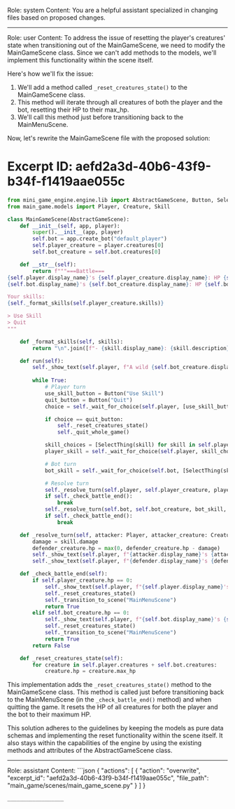 Role: system
Content: You are a helpful assistant specialized in changing files based on proposed changes.
__________________
Role: user
Content: To address the issue of resetting the player's creatures' state when transitioning out of the MainGameScene, we need to modify the MainGameScene class. Since we can't add methods to the models, we'll implement this functionality within the scene itself.

Here's how we'll fix the issue:

1. We'll add a method called `_reset_creatures_state()` to the MainGameScene class.
2. This method will iterate through all creatures of both the player and the bot, resetting their HP to their max_hp.
3. We'll call this method just before transitioning back to the MainMenuScene.

Now, let's rewrite the MainGameScene file with the proposed solution:

# Excerpt ID: aefd2a3d-40b6-43f9-b34f-f1419aae055c
```python main_game/scenes/main_game_scene.py
from mini_game_engine.engine.lib import AbstractGameScene, Button, SelectThing
from main_game.models import Player, Creature, Skill

class MainGameScene(AbstractGameScene):
    def __init__(self, app, player):
        super().__init__(app, player)
        self.bot = app.create_bot("default_player")
        self.player_creature = player.creatures[0]
        self.bot_creature = self.bot.creatures[0]

    def __str__(self):
        return f"""===Battle===
{self.player.display_name}'s {self.player_creature.display_name}: HP {self.player_creature.hp}/{self.player_creature.max_hp}
{self.bot.display_name}'s {self.bot_creature.display_name}: HP {self.bot_creature.hp}/{self.bot_creature.max_hp}

Your skills:
{self._format_skills(self.player_creature.skills)}

> Use Skill
> Quit
"""

    def _format_skills(self, skills):
        return "\n".join([f"- {skill.display_name}: {skill.description}" for skill in skills])

    def run(self):
        self._show_text(self.player, f"A wild {self.bot_creature.display_name} appears!")
        
        while True:
            # Player turn
            use_skill_button = Button("Use Skill")
            quit_button = Button("Quit")
            choice = self._wait_for_choice(self.player, [use_skill_button, quit_button])

            if choice == quit_button:
                self._reset_creatures_state()
                self._quit_whole_game()

            skill_choices = [SelectThing(skill) for skill in self.player_creature.skills]
            player_skill = self._wait_for_choice(self.player, skill_choices).thing

            # Bot turn
            bot_skill = self._wait_for_choice(self.bot, [SelectThing(skill) for skill in self.bot_creature.skills]).thing

            # Resolve turn
            self._resolve_turn(self.player, self.player_creature, player_skill, self.bot, self.bot_creature)
            if self._check_battle_end():
                break
            self._resolve_turn(self.bot, self.bot_creature, bot_skill, self.player, self.player_creature)
            if self._check_battle_end():
                break

    def _resolve_turn(self, attacker: Player, attacker_creature: Creature, skill: Skill, defender: Player, defender_creature: Creature):
        damage = skill.damage
        defender_creature.hp = max(0, defender_creature.hp - damage)
        self._show_text(self.player, f"{attacker.display_name}'s {attacker_creature.display_name} uses {skill.display_name}!")
        self._show_text(self.player, f"{defender.display_name}'s {defender_creature.display_name} takes {damage} damage!")

    def _check_battle_end(self):
        if self.player_creature.hp == 0:
            self._show_text(self.player, f"{self.player.display_name}'s {self.player_creature.display_name} fainted! You lose!")
            self._reset_creatures_state()
            self._transition_to_scene("MainMenuScene")
            return True
        elif self.bot_creature.hp == 0:
            self._show_text(self.player, f"{self.bot.display_name}'s {self.bot_creature.display_name} fainted! You win!")
            self._reset_creatures_state()
            self._transition_to_scene("MainMenuScene")
            return True
        return False

    def _reset_creatures_state(self):
        for creature in self.player.creatures + self.bot.creatures:
            creature.hp = creature.max_hp
```

This implementation adds the `_reset_creatures_state()` method to the MainGameScene class. This method is called just before transitioning back to the MainMenuScene (in the `_check_battle_end()` method) and when quitting the game. It resets the HP of all creatures for both the player and the bot to their maximum HP.

This solution adheres to the guidelines by keeping the models as pure data schemas and implementing the reset functionality within the scene itself. It also stays within the capabilities of the engine by using the existing methods and attributes of the AbstractGameScene class.
__________________
Role: assistant
Content: ```json
{
  "actions": [
    {
      "action": "overwrite",
      "excerpt_id": "aefd2a3d-40b6-43f9-b34f-f1419aae055c",
      "file_path": "main_game/scenes/main_game_scene.py"
    }
  ]
}
```
__________________

